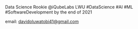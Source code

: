 Data Science Rookie @iQubeLabs LWU
#DataScience #AI #ML
#SoftwareDevelopment by the end of 2021

email: davidoluwatobi41@gmail.com

